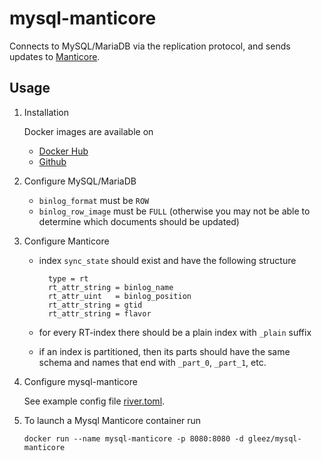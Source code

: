 # mysql-manticore

Connects to MySQL/MariaDB via the replication protocol, and sends updates to [Manticore](https://manticoresearch.com/).

## Usage

1. Installation
    
    Docker images are available on
    -  [Docker Hub](https://hub.docker.com/r/gleez/mysql-manticore)
    -  [Github](https://github.com/sandeepone/mysql-manticore/packages)

2. Configure MySQL/MariaDB

    - `binlog_format` must be `ROW`
    - `binlog_row_image` must be `FULL` (otherwise you may not be able to determine which documents should be updated)

3. Configure Manticore

    - index `sync_state` should exist and have the following structure

            type = rt
            rt_attr_string = binlog_name
            rt_attr_uint   = binlog_position
            rt_attr_string = gtid
            rt_attr_string = flavor

    - for every RT-index there should be a plain index with `_plain` suffix
    - if an index is partitioned, then its parts should have the same schema and names that end with `_part_0`, `_part_1`, etc.

4. Configure mysql-manticore

    See example config file [river.toml](./etc/river.toml).

5. To launch a Mysql Manticore container run

    ```docker run --name mysql-manticore -p 8080:8080 -d gleez/mysql-manticore```
